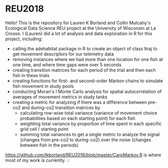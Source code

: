 # REU2018

Hello! This is the repository for Lauren K Borland and Collin Mulcahy's Ecological Data Science REU project at the University of Wisconsin at La Crosse. I (Lauren) did a lot of analysis and data exploration in R for this project, including:
* calling the adehabitat package in R to create an object of class ltraj to get movement descriptors for our telemetry data
* removing instances where we had more than one location for one fish at one time, and where time gaps were over 5 seconds
* creating transition matrices for each period of the trial and then each fish in these trials
* creating functions for first- and second-order Markov chains to simulate fish movement in study pools
* conducting Moran's I Monte Carlo analysis for spatial autocorrelation of averages of movement metrics in study tanks
* creating a metric for analyzing if there was a difference between pre-co2 and during-co2 transition matrices by
	* calculating row-wise total variance (variance of movement choice probabilities based on each starting point) for each fish
	* weighting total variance by proportion of time spent in each specific grid cell / starting point
	* summing total variances to get a single metric to analyze the signal (changes from pre-co2 to during-co2) over the noise (changes between fish in the periods)

https://github.com/lkborland/REU2018/blob/master/CarpMarkov.R is where most of my work is currently.
:bulb:

